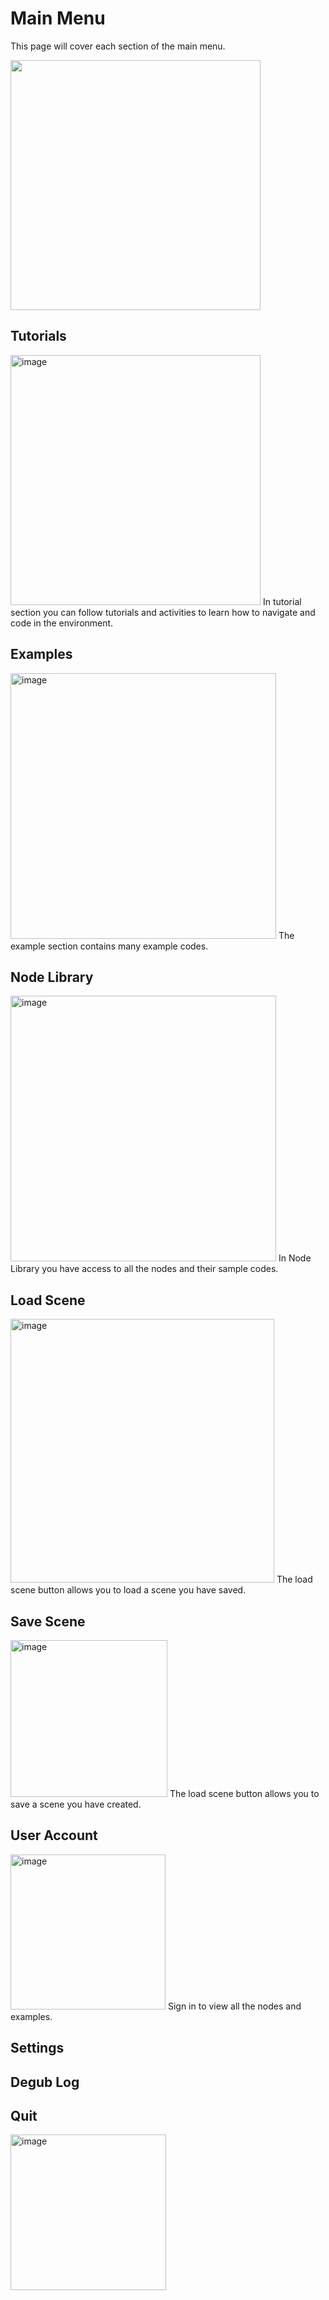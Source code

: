 # Main Menu
This page will cover each section of the main menu.

<img src="https://user-images.githubusercontent.com/60211694/214139400-26f2d7ee-bd5b-4168-a690-5607f1c96456.png" width=400>


## Tutorials
<img width="400" alt="image" src="https://user-images.githubusercontent.com/60211694/214140098-105820fe-9eae-4d13-8994-ee4700bccc37.png">
In tutorial section you can follow tutorials and activities to learn how to navigate and code in the environment.

## Examples
<img width="425" alt="image" src="https://user-images.githubusercontent.com/60211694/214140250-d12ef498-1e7f-433d-9933-846234cc0033.png">
The example section contains many example codes.

## Node Library
<img width="425" alt="image" src="https://user-images.githubusercontent.com/60211694/214140344-d3aee41b-dd55-4ffb-9a76-32842ca70189.png">
In Node Library you have access to all the nodes and their sample codes.

## Load Scene
<img width="422" alt="image" src="https://user-images.githubusercontent.com/60211694/214140420-53d4dba9-ed31-4a7b-ae7d-062f23a82676.png">
The load scene button allows you to load a scene you have saved.

## Save Scene
<img width="251" alt="image" src="https://user-images.githubusercontent.com/60211694/214140468-5167fd11-2cb5-4768-9417-632cf4903c55.png">
The load scene button allows you to save a scene you have created.

## User Account
<img width="248" alt="image" src="https://user-images.githubusercontent.com/60211694/214140596-78722c0a-36fb-41e7-bccc-5d260143b4fe.png">
Sign in to view all the nodes and examples. 

## Settings

## Degub Log

## Quit
<img width="249" alt="image" src="https://user-images.githubusercontent.com/60211694/214140685-bb1e505d-2e08-4601-855d-49b86487c171.png">
